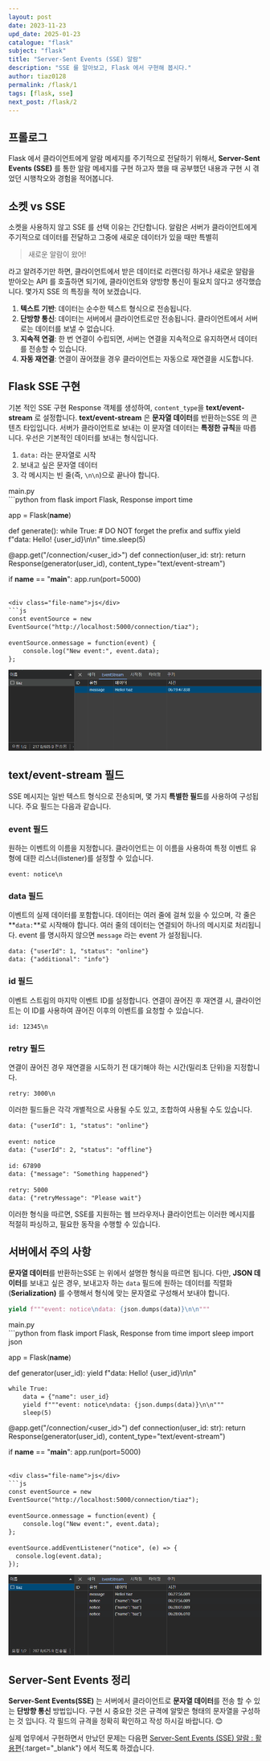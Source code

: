 ```yaml
---
layout: post
date: 2023-11-23
upd_date: 2025-01-23
catalogue: "flask"
subject: "flask"
title: "Server-Sent Events (SSE) 알람"
description: "SSE 를 알아보고, Flask 에서 구현해 봅시다."
author: tiaz0128
permalink: /flask/1
tags: [flask, sse]
next_post: /flask/2
---
```


## 프롤로그

Flask 에서 클라이언트에게 알람 메세지를 주기적으로 전달하기 위해서, **Server-Sent Events (SSE)** 를 통한 알람 메세지를 구현 하고자 했을 때 공부했던 내용과 구현 시 겪었던 시행착오와 경험을 적어봅니다.

## 소켓 vs SSE

소켓을 사용하지 않고 SSE 를 선택 이유는 간단합니다. 알람은 서버가 클라이언트에게 주기적으로 데이터를 전달하고 그중에 새로운 데이터가 있을 때만 특별히

> 새로운 알람이 왔어!

라고 알려주기만 하면, 클라이언트에서 받은 데이터로 리랜더링 하거나 새로운 알람을 받아오는 API 를 호출하면 되기에, 클라이언트와 양방향 통신이 필요치 않다고 생각했습니다. 몇가지 SSE 의 특징을 적어 보겠습니다.

1. **텍스트 기반**: 데이터는 순수한 텍스트 형식으로 전송됩니다.
2. **단방향 통신**: 데이터는 서버에서 클라이언트로만 전송됩니다. 클라이언트에서 서버로는 데이터를 보낼 수 없습니다.
3. **지속적 연결**: 한 번 연결이 수립되면, 서버는 연결을 지속적으로 유지하면서 데이터를 전송할 수 있습니다.
4. **자동 재연결**: 연결이 끊어졌을 경우 클라이언트는 자동으로 재연결을 시도합니다.

## Flask SSE 구현

기본 적인 SSE 구현 Response 객체를 생성하여, `content_type`을 **text/event-stream** 로 설정합니다. **text/event-stream** 은 **문자열 데이터**를 반환하는SSE 의 콘텐츠 타입입니다. 서버가 클라이언트로 보내는 이 문자열 데이터는 **특정한 규칙**을 따릅니다. 우선은 기본적인 데이터를 보내는 형식입니다. 

1. `data:` 라는 문자열로 시작
2. 보내고 싶은 문자열 데이터
3. 각 메시지는 빈 줄(즉, `\n\n`)으로 끝나야 합니다. 

<div class="file-name">main.py</div>
```python
from flask import Flask, Response
import time

app = Flask(__name__)

def generate():
    while True:
        # DO NOT forget the prefix and suffix
        yield f"data: Hello! {user_id}\n\n"
        time.sleep(5)

@app.get("/connection/<user_id>")
def connection(user_id: str):
    return Response(generator(user_id), content_type="text/event-stream")

if __name__ == "__main__":
    app.run(port=5000)
```

<div class="file-name">js</div>
```js
const eventSource = new EventSource("http://localhost:5000/connection/tiaz");

eventSource.onmessage = function(event) {
    console.log("New event:", event.data);
};
```

![그림 1.](/assets/img/content/flask/001/1.png)

## text/event-stream 필드

SSE 메시지는 일반 텍스트 형식으로 전송되며, 몇 가지 **특별한 필드**를 사용하여 구성됩니다. 주요 필드는 다음과 같습니다.

### event 필드

원하는 이벤트의 이름을 지정합니다. 클라이언트는 이 이름을 사용하여 특정 이벤트 유형에 대한 리스너(listener)를 설정할 수 있습니다.

```text
event: notice\n
```

### data 필드

이벤트의 실제 데이터를 포함합니다. 데이터는 여러 줄에 걸쳐 있을 수 있으며, 각 줄은 **`data:`**로 시작해야 합니다. 여러 줄의 데이터는 연결되어 하나의 메시지로 처리됩니다. event 를 명시하지 않으면 `message` 라는 event 가 설정됩니다.

```text
data: {"userId": 1, "status": "online"}
data: {"additional": "info"}
```

### id 필드

이벤트 스트림의 마지막 이벤트 ID를 설정합니다. 연결이 끊어진 후 재연결 시, 클라이언트는 이 ID를 사용하여 끊어진 이후의 이벤트를 요청할 수 있습니다.

```text
id: 12345\n
```

### retry 필드

연결이 끊어진 경우 재연결을 시도하기 전 대기해야 하는 시간(밀리초 단위)을 지정합니다.

```text
retry: 3000\n
```

이러한 필드들은 각각 개별적으로 사용될 수도 있고, 조합하여 사용될 수도 있습니다.

```text
data: {"userId": 1, "status": "online"}

event: notice
data: {"userId": 2, "status": "offline"}

id: 67890
data: {"message": "Something happened"}

retry: 5000
data: {"retryMessage": "Please wait"}
```

이러한 형식을 따르면, SSE를 지원하는 웹 브라우저나 클라이언트는 이러한 메시지를 적절히 파싱하고, 필요한 동작을 수행할 수 있습니다.

## 서버에서 주의 사항

**문자열 데이터**를 반환하는SSE 는 위에서 설명한 형식을 따르면 됩니다. 다만, **JSON 데이터**를 보내고 싶은 경우, 보내고자 하는 `data` 필드에 원하는 데이터를 직렬화(**Serialization)** 를 수행해서 형식에 맞는 문자열로 구성해서 보내야 합니다.

```python
yield f"""event: notice\ndata: {json.dumps(data)}\n\n"""
```

<div class="file-name">main.py</div>
```python
from flask import Flask, Response
from time import sleep
import json

app = Flask(__name__)

def generator(user_id):
    yield f"data: Hello! {user_id}\n\n"

    while True:
        data = {"name": user_id}
        yield f"""event: notice\ndata: {json.dumps(data)}\n\n"""
        sleep(5)

@app.get("/connection/<user_id>")
def connection(user_id: str):
    return Response(generator(user_id), content_type="text/event-stream")

if __name__ == "__main__":
    app.run(port=5000)
```

<div class="file-name">js</div>
```js
const eventSource = new EventSource("http://localhost:5000/connection/tiaz");

eventSource.onmessage = function(event) {
    console.log("New event:", event.data);
};

eventSource.addEventListener("notice", (e) => {
  console.log(event.data);
});
```

![그림 2.](/assets/img/content/flask/001/2.png)

## Server-Sent Events 정리

**Server-Sent Events(SSE)** 는 서버에서 클라이언트로 **문자열 데이터**를 전송 할 수 있는 **단방향 통신** 방법입니다. 구현 시 중요한 것은 규격에 알맞은 형태의 문자열을 구성하는 것 입니다. 각 필드의 규격을 정확히 확인하고 작성 하시길 바랍니다. 😊

실제 업무에서 구현하면서 만났던 문제는 다음편 [Server-Sent Events (SSE) 알람 : 활용편](/flask/2){:target="_blank"} 에서 적도록 하겠습니다.

